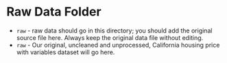# Raw Data Folder

- `raw` - raw data should go in this directory; you should add the original source file here. Always keep the original data file without editing.
- `raw` - Our original, uncleaned and unprocessed, California housing price with variables dataset will go here.
